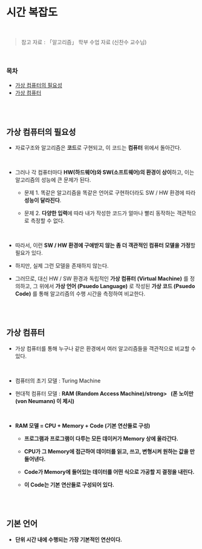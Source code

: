 # 시간 복잡도

<br/>

> 참고 자료 : 「알고리즘」 학부 수업 자료 (신찬수 교수님)

<br/>

### 목차

- <a href="">가상 컴퓨터의 필요성</a>
- <a href="">가상 컴퓨터</a>

<br/><br/>

## 가상 컴퓨터의 필요성

- 자료구조와 알고리즘은 <strong>코드</strong>로 구현되고, 이 코드는 <strong>컴퓨터</strong> 위에서 돌아간다.

<br/>

- 그러나 각 컴퓨터마다 <strong>HW(하드웨어)와 SW(소프트웨어)의 환경이 상이</strong>하고, 이는 알고리즘의 성능에 큰 문제가 된다.

  - 문제 1. 똑같은 알고리즘을 똑같은 언어로 구현하더라도 SW / HW 환경에 따라 <strong>성능이 달라진다</strong>.

  - 문제 2. <strong>다양한 입력</strong>에 따라 내가 작성한 코드가 얼마나 빨리 동작하는 객관적으로 측정할 수 없다.

<br/>

- 따라서, 이런 <strong>SW / HW 환경에 구애받지 않는 좀 더 객관적인 컴퓨터 모델을 가정</strong>할 필요가 있다.

- 하지만, 실제 그런 모델을 존재하지 않는다.

- 그러므로, 대신 HW / SW 환경과 독립적인 <strong>가상 컴퓨터 (Virtual Machine)</strong> 를 정의하고, 그 위에서 <strong>가상 언어 (Psuedo Language)</strong> 로 작성된 <strong>가상 코드 (Psuedo Code)</strong> 를 통해 알고리즘의 수행 시간을 측정하여 비교한다.

<br/><br/>

## 가상 컴퓨터

- 가상 컴퓨터를 통해 누구나 같은 환경에서 여러 알고리즘들을 객관적으로 비교할 수 있다.

<br/>

- 컴퓨터의 초기 모델 : Turing Machine

- 현대적 컴퓨터 모델 : <strong>RAM (Random Access Machine)/strong> &nbsp; (폰 노이만 (von Neumann) 이 제시)

<br/>

- <strong>RAM 모델 = CPU + Memory + Code (기본 연산들로 구성)</strong>

  - 프로그램과 프로그램이 다루는 모든 데이커가 Memory 상에 올라간다.

  - CPU가 그 Memory에 접근하여 데이터를 읽고, 쓰고, 변형시켜 원하는 값을 만들어낸다.

  - Code가 Memory에 들어있는 데이터를 어떤 식으로 가공할 지 결정을 내린다.

  - 이 Code는 <strong>기본 연산</strong>들로 구성되어 있다.

<br/><br/>

## 기본 언어

- 단위 시간 내에 수행되는 가장 기본적인 연산이다.
